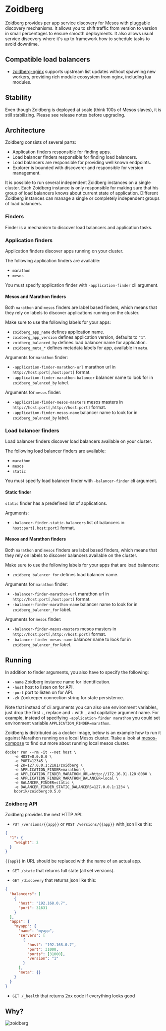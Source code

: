 # Zoidberg

Zoidberg provides per app service discovery for Mesos with pluggable
discovery mechanisms. It allows you to shift traffic from version
to version in small percentages to ensure smooth deployments. It also
allows usual service discovery where it's up to framework how to
schedule tasks to avoid downtime.

## Compatible load balancers

* [zoidberg-nginx](https://github.com/bobrik/zoidberg-nginx)
supports upstream list updates without spawning new workers,
providing rich module ecosystem from nginx, including lua modules.

## Stability

Even though Zoidberg is deployed at scale (think 100s of Mesos slaves),
it is still stabilizing. Please see release notes before upgrading.

## Architecture

Zoidberg consists of several parts:

* Application finders responsible for finding apps.
* Load balancer finders responsible for finding load balancers.
* Load balancers are responsible for providing well known endpoints.
* Explorer is bounded with discoverer and responsible for version management.

It is possible to run several independent Zoidberg instances on a single cluster.
Each Zoidberg instance is only responsible for making sure that his group of
load balancers knows about current state of application. Different Zoidberg instances
can manage a single or completely independent groups of load balancers.

### Finders

Finder is a mechanism to discover load balancers and application tasks.

### Application finders

Application finders discover apps running on your cluster.

The following application finders are available:

* `marathon`
* `mesos`

You must specify application finder with `-application-finder` cli argument.

#### Mesos and Marathon finders

Both `marathon` and `mesos` finders are label based finders, which means
that they rely on labels to discover applications running on the cluster.

Make sure to use the following labels for your apps:

* `zoidberg_app_name` defines application name.
* `zoidberg_app_version` defines application version, defaults to `"1"`.
* `zoidberg_balanced_by` defines load balancer name for application.
* `zoidberg_meta_*` defines metadata labels for app, available in `meta`.

Arguments for `marathon` finder:

* `-application-finder-marathon-url` marathon url in `http://host:port[,host:port]` format.
* `-application-finder-marathon-balancer` balancer name to look for in `zoidberg_balanced_by` label.

Arguments for `mesos` finder:

* `-application-finder-mesos-masters` mesos masters in `http://host:port[,http://host:port]` format.
* `-application-finder-mesos-name` balancer name to look for in `zoidberg_balanced_by` label.

### Load balancer finders

Load balancer finders discover load balancers available on your cluster.

The following load balancer finders are available:

* `marathon`
* `mesos`
* `static`

You must specify load balancer finder with `-balancer-finder` cli argument.

#### Static finder

`static` finder has a predefined list of applications.

Arguments:

* `-balancer-finder-static-balancers` list of balancers in `host:port[,host:port]` format.

#### Mesos and Marathon finders

Both `marathon` and `mesos` finders are label based finders, which means
that they rely on labels to discover balancers available on the cluster.

Make sure to use the following labels for your apps that are load balancers:

* `zoidberg_balancer_for` defines load balancer name.

Arguments for `marathon` finder:

* `-balancer-finder-marathon-url` marathon url in `http://host:port[,host:port]` format.
* `-balancer-finder-marathon-name` balancer name to look for in `zoidberg_balancer_for` label.

Arguments for `mesos` finder:

* `-balancer-finder-mesos-masters` mesos masters in `http://host:port[,http://host:port]` format.
* `-balancer-finder-mesos-name` balancer name to look for in `zoidberg_balancer_for` label.

## Running

In addition to finder arguments, you also have to specify the following:

* `-name` Zoidberg instance name for identification.
* `-host` host to listen on for API.
* `-port` port to listen on for API.
* `-zk` Zookeeper connection string for state persistence.

Note that instead of cli arguments you can also use environment variables,
just drop the first `-`, replace and `-` with `_` and capitalize argument name.
For example, instead of specifying `-application-finder marathon` you could
set environment variable `APPLICATION_FINDER=marathon`.

Zoidberg is distributed as a docker image, below is an example how to run it
against Marathon running on a local Mesos cluster. Ttake a look at
[mesos-compose](https://github.com/bobrik/mesos-compose) to find out more about
running local mesos cluster.


```
docker run --rm -it --net host \
    -e HOST=0.0.0.0 \
    -e PORT=12345 \
    -e ZK=127.0.0.1:2181/zoidberg \
    -e APPLICATION_FINDER=marathon \
    -e APPLICATION_FINDER_MARATHON_URL=http://172.16.91.128:8080 \
    -e APPLICATION_FINDER_MARATHON_BALANCER=local \
    -e BALANCER_FINDER=static \
    -e BALANCER_FINDER_STATIC_BALANCERS=127.0.0.1:1234 \
    bobrik/zoidberg:0.5.0
```

### Zoidberg API

Zoidberg provides the next HTTP API:

* `PUT /versions/{{app}}` or `POST /versions/{{app}}` with json like this:

```json
{
  "1": {
    "weight": 2
  }
}
```

`{{app}}` in URL should be replaced with the name of an actual app.

* `GET /state` that returns full state (all set versions).

* `GET /discovery` that returns json like this:

```json
{
  "balancers": [
    {
      "host": "192.168.0.7",
      "port": 31631
    }
  ],
  "apps": {
    "myapp": {
      "name": "myapp",
      "servers": [
        {
          "host": "192.168.0.7",
          "port": 31000,
          "ports": [31000],
          "version": "1"
        }
      ],
      "meta": {}
    }
  }
}
```

* `GET /_health` that returns 2xx code if everything looks good

## Why?

![zoidberg](zoidberg.jpg)
